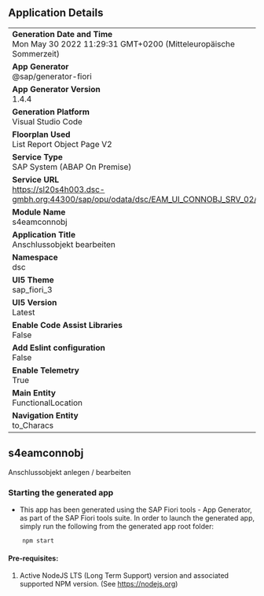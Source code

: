 ## Application Details
|               |
| ------------- |
|**Generation Date and Time**<br>Mon May 30 2022 11:29:31 GMT+0200 (Mitteleuropäische Sommerzeit)|
|**App Generator**<br>@sap/generator-fiori|
|**App Generator Version**<br>1.4.4|
|**Generation Platform**<br>Visual Studio Code|
|**Floorplan Used**<br>List Report Object Page V2|
|**Service Type**<br>SAP System (ABAP On Premise)|
|**Service URL**<br>https://sl20s4h003.dsc-gmbh.org:44300/sap/opu/odata/dsc/EAM_UI_CONNOBJ_SRV_02/
|**Module Name**<br>s4eamconnobj|
|**Application Title**<br>Anschlussobjekt bearbeiten|
|**Namespace**<br>dsc|
|**UI5 Theme**<br>sap_fiori_3|
|**UI5 Version**<br>Latest|
|**Enable Code Assist Libraries**<br>False|
|**Add Eslint configuration**<br>False|
|**Enable Telemetry**<br>True|
|**Main Entity**<br>FunctionalLocation|
|**Navigation Entity**<br>to_Characs|

## s4eamconnobj

Anschlussobjekt anlegen / bearbeiten

### Starting the generated app

-   This app has been generated using the SAP Fiori tools - App Generator, as part of the SAP Fiori tools suite.  In order to launch the generated app, simply run the following from the generated app root folder:

```
    npm start
```

#### Pre-requisites:

1. Active NodeJS LTS (Long Term Support) version and associated supported NPM version.  (See https://nodejs.org)



